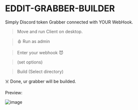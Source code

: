 # EDDIT-GRABBER-BUILDER
Simply Discord token Grabber connected with YOUR WebHook.

> Move and run Client on desktop.


> 🩸 Run as admin

> Enter your webhook 😈

> (set options)

> Build (Select directory)

 ☠️ Done, ur grabber will be builded. 

Preview:

![image](https://user-images.githubusercontent.com/33374170/170045846-3dc829a4-a72e-4bb2-9698-36c2d10cd30f.png)
